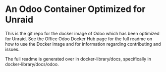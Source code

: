 # An Odoo Container Optimized for Unraid
This is the git repo for the docker image of Odoo which has been optimized for Unraid. See the Office Odoo Docker Hub page for the full readme on how to use the Docker image and for information regarding contributing and issues.

The full readme is generated over in docker-library/docs, specifically in docker-library/docs/odoo.

